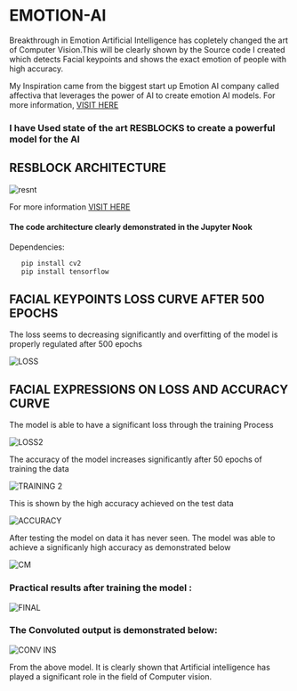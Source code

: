 # EMOTION-AI

Breakthrough in Emotion Artificial Intelligence has copletely changed the art of Computer Vision.This will be clearly
shown by the Source code I created which detects Facial keypoints and shows the exact emotion of people with high accuracy.

My Inspiration came from the biggest start up Emotion AI company called affectiva that leverages the power of AI to create emotion AI
models. For more information, [VISIT HERE](https://www.affectiva.com/)

### I have Used state of the art RESBLOCKS to create a powerful model for the AI

## RESBLOCK ARCHITECTURE

![resnt](https://user-images.githubusercontent.com/71969710/135445369-772ab877-5019-4c08-bd01-12e6ee668073.JPG)

For more information [VISIT HERE](https://towardsdatascience.com/residual-blocks-building-blocks-of-resnet-fd90ca15d6ec)

#### The code architecture clearly demonstrated in the Jupyter Nook

Dependencies:
  ```python
     pip install cv2
     pip install tensorflow
   ```

## FACIAL KEYPOINTS LOSS CURVE AFTER 500 EPOCHS

The loss seems to decreasing significantly and overfitting of the model is properly regulated after 500 epochs

![LOSS](https://user-images.githubusercontent.com/71969710/135448582-718b5c83-de80-453b-9ffe-155ff2b62ff2.JPG)

## FACIAL EXPRESSIONS ON LOSS AND ACCURACY CURVE
The model is able to have a significant loss through the training Process

![LOSS2](https://user-images.githubusercontent.com/71969710/135448884-afba6cbc-7b78-4c3a-a96d-095559dce591.JPG)  

The accuracy of the model increases significantly after 50 epochs of training the data

![TRAINING 2](https://user-images.githubusercontent.com/71969710/135448917-0ca90c5c-a494-48a9-b694-00e47a93a47e.JPG)

This is shown by the high accuracy achieved on the test data

![ACCURACY](https://user-images.githubusercontent.com/71969710/135448965-d39d44f5-a705-4471-babd-b7512055d176.JPG)
           
 After testing the model on data it has never seen. The model was able to achieve a significanly high accuracy as demonstrated below
 
 ![CM](https://user-images.githubusercontent.com/71969710/135448979-4b99053c-2a6d-40d3-8674-b39e6ac4eb51.JPG)
 
### Practical results after training the model :
 
 ![FINAL](https://user-images.githubusercontent.com/71969710/135450597-8d129bfa-dda5-4802-aee7-662c4ef043e5.JPG)
 
### The Convoluted output is demonstrated below:
 
 ![CONV INS](https://user-images.githubusercontent.com/71969710/135450616-182b90a1-97b7-4bac-866d-a640c33d5cd8.JPG)
 
 From the above model. It is clearly shown that Artificial intelligence has played a significant role in the field of Computer vision.


 

 
 










